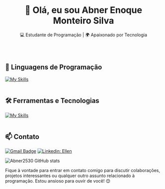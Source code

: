 <h1 align="center">👋 Olá, eu sou Abner Enoque Monteiro Silva</h1>

<p align="center">
  💻 Estudante de Programação | 🌍 Apaixonado por Tecnologia
</p><br><br>


## 🚀 Linguagens de Programação
[![My Skills](https://skillicons.dev/icons?i=java,kotlin,c,cpp,js,nodejs)](https://skillicons.dev)<br><br>

## 🛠️ Ferramentas e Tecnologias
[![My Skills](https://skillicons.dev/icons?i=androidstudio,vscode,git,github,mongodb,postgres,mysql)](https://skillicons.dev)<br><br>

## 📫 Contato

[![Gmail Badge](https://img.shields.io/badge/-Gmail-006bed?style=flat-square&logo=Gmail&logoColor=white&link=mailto:masterabne35r@gmail.com)](mailto:masterabner35@gmail.com)
[![Linkedin: Ellen](https://img.shields.io/badge/-abnerenoque-blue?style=flat-square&logo=Linkedin&logoColor=white&link=https://www.linkedin.com/in/abner-enoque-34292621a/)](https://www.linkedin.com/in/abner-enoque-34292621a/)
<!-- [![Twitter Follow](https://img.shields.io/twitter/follow/SeuUsuario?style=social)]({Link}) <br><br> -->


![Abner2530 GitHub stats](https://github-readme-stats.vercel.app/api?username=abner2530&show_icons=true&theme=radical)

Fique à vontade para entrar em contato comigo para discutir colaborações, projetos interessantes ou qualquer outro assunto relacionado à programação. Estou ansioso para ouvir de você! 😊 <br><br>
